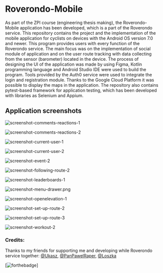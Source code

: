 # Roverondo-Mobile 

As part of the ZPI course (engineering thesis making), the Roverondo-Mobile application has been developed, which is a part of the Roverondo service. This repository contains the project and the implementation of the mobile application for cyclists on devices with the Android OS version 7.0 and newer. This program provides users with every function of the Roverondo service. The main focus was on the implementation of social module of application and on the user route tracking with data collecting from the sensor (barometer) located in the device. The process of designing the UI of the application was made by using Figma, Kotlin programming language and Android Studio IDE were used to build the program. Tools provided by the Auth0 service were used to integrate the login and registration module. Thanks to the Google Cloud Platform it was possible to display the maps in the application. The repository also contains pytest-based framework for application testing, which has been developed with libraries as Selenium and Appium.

## Application screenshots
![screenshot-comments-reactions-1](https://github.com/wasyl078/Roverondo-Mobile-Public/blob/master/screenshots/screenshot-comments-reactions-1.png)

![screenshot-comments-reactions-2](https://github.com/wasyl078/Roverondo-Mobile-Public/blob/master/screenshots/screenshot-comments-reactions-2.png)

![screenshot-current-user-1](https://github.com/wasyl078/Roverondo-Mobile-Public/blob/master/screenshots/screenshot-current-user-1.png)

![screenshot-current-user-2](https://github.com/wasyl078/Roverondo-Mobile-Public/blob/master/screenshots/screenshot-current-user-2.png)

![screenshot-event-2](https://github.com/wasyl078/Roverondo-Mobile-Public/blob/master/screenshots/screenshot-event-2.png)

![screenshot-following-route-2](https://github.com/wasyl078/Roverondo-Mobile-Public/blob/master/screenshots/screenshot-following-route-2.png)

![screenshot-leaderboards-1](https://github.com/wasyl078/Roverondo-Mobile-Public/blob/master/screenshots/screenshot-leaderboards-1.png)

![screenshot-menu-drawer.png](https://github.com/wasyl078/Roverondo-Mobile-Public/blob/master/screenshots/screenshot-menu-drawer.png)

![screenshot-openelevation-1](https://github.com/wasyl078/Roverondo-Mobile-Public/blob/master/screenshots/screenshot-openelevation-1.png)

![screenshot-set-up-route-2](https://github.com/wasyl078/Roverondo-Mobile-Public/blob/master/screenshots/screenshot-set-up-route-2.png)

![screenshot-set-up-route-3](https://github.com/wasyl078/Roverondo-Mobile-Public/blob/master/screenshots/screenshot-set-up-route-3.png)

![screenshot-workout-2](https://github.com/wasyl078/Roverondo-Mobile-Public/blob/master/screenshots/screenshot-workout-2.png)

### Credits:
Thanks to my friends for supporting me and developing while Roverondo service together: 
 [@Ukasz](https://github.com/Ukasz09), [@PanPawelRaper](https://github.com/PRZYPRAWA), [@Loszka](https://github.com/M1loseph)
 

[![forthebadge](https://forthebadge.com/images/badges/built-for-android.svg)]
